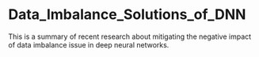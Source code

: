 # Data_Imbalance_Solutions_of_DNN
This is a summary of recent research about mitigating the negative impact of data imbalance issue in deep neural networks.
